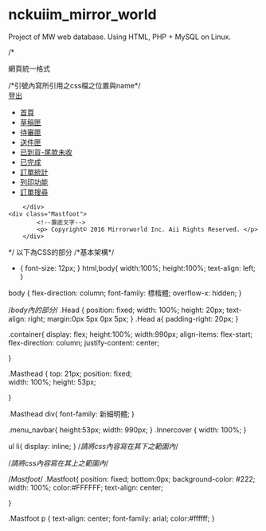 # nckuiim_mirror_world
Project of MW web database.
Using HTML, PHP + MySQL on Linux.

/*

網頁統一格式

<!DOCTYPE html>
<html lang="zh-Hant">

<head>
    <meta charset=utf-8>
    <meta http-equiv=X-UA-Compatible content="IE=edge">
    <meta name=viewport content="width=device-width, initial-scale=1">
    <meta name=description content="">
    <meta name=author content="">
    <link rel=icon href=/Content/AssetsBS3/img/favicon.ico>
    <title>妙華如發訂單系統-首頁</title>
    <link href="bootstrap/css/bootstrap.min.css" rel=stylesheet>
    <link href="normalize.css" rel=stylesheet>
    <link href="" rel=stylesheet> /*引號內寫所引用之css檔之位置與name*/
    <script src="bootstrap/js/bootstrap.min.js"></script>
</head>
<body>
    <!--標頭包含使用者資訊以及選單按鈕-->
    <div class="Head">
        <!--使用者資訊-->
        <a href="">登出</a>
    </div>
    <div class="container">
        <div class="Masthead">
            <!--選單按鈕-->
            <div class="menu_navbar">
                <ul class="menu-navigation">
                    <li class=""><a href="">首頁</a></li>
                    <li class=""><a href="">草稿匣</a></li>
                    <li class=""><a href="">待審匣</a></li>
                    <li class=""><a href="">送件匣</a></li>
                    <li class=""><a href="">已到貨-尾款未收</li>
					<li class=""><a href="">已完成</a></li>
                    <li class=""><a href="">訂單統計</a></li>
                    <li class=""><a href="">列印功能</a></li>
                    <li class=""><a href="">訂單搜尋</a></li>
                </ul>
            </div>
        </div>
        <div class="Innercover">
        <!--網頁內文請寫在這-->
        </div>
        
        </div>
    <div class="Mastfoot">
            <!--置底文字-->
            <p> Copyright© 2016 Mirrorworld Inc. Aii Rights Reserved. </p>
        </div>
</body>
<script src="http://code.jquery.com/jquery.js"></script>

</html>
*/
以下為CSS的部分
/*基本架構*/

* {
	font-size: 12px;
}
html,body{
	width:100%;
	height:100%;
	text-align: left;
}

body {
	flex-direction: column;
	font-family: 標楷體;
	overflow-x: hidden;
}

/*body內的部分*/
.Head {
	position: fixed;
	width: 100%;
	height: 20px;
	text-align: right;
	margin:0px 5px 0px 5px;
}
.Head a{
	padding-right: 20px;
}

.container{
	display: flex;
	height:100%;
	width:990px;
	align-items: flex-start;
	flex-direction: column;
	justify-content: center;

}

.Masthead {
	top: 21px;
	position: fixed;	
	width: 100%;
	height: 53px;

	
}


.Masthead div{
	font-family: 新細明體;
}

.menu_navbar{
	height:53px;
	width: 990px;
}
.Innercover {
	width: 100%;
}

ul li{
	display: inline;
}
/*請將css內容寫在其下之範圍內*/


/*請將css內容寫在其上之範圍內*/

/*Mastfoot*/
.Mastfoot{
    position: fixed;
    bottom:0px;
    background-color: #222;
    width: 100%;
    color:#FFFFFF;
    text-align: center;

}

.Mastfoot p {
	text-align: center; 
	font-family: arial;
	color:#ffffff;
}

